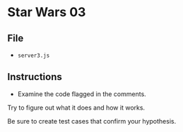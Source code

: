 # Star Wars 03

## File

* `server3.js`

## Instructions

* Examine the code flagged in the comments. 

Try to figure out what it does and how it works. 

Be sure to create test cases that confirm your hypothesis.
